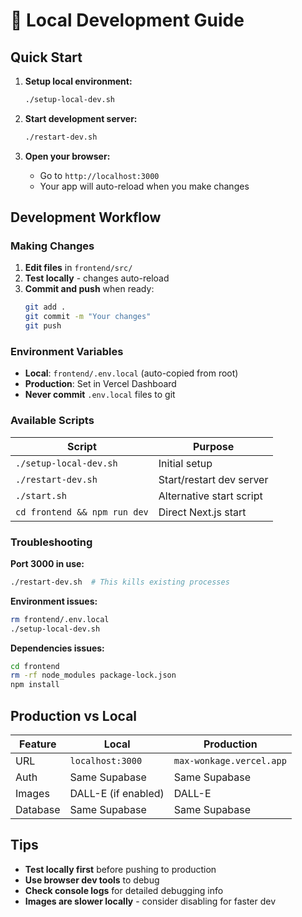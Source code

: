 # 🚀 Local Development Guide

## Quick Start

1. **Setup local environment:**
   ```bash
   ./setup-local-dev.sh
   ```

2. **Start development server:**
   ```bash
   ./restart-dev.sh
   ```

3. **Open your browser:**
   - Go to `http://localhost:3000`
   - Your app will auto-reload when you make changes

## Development Workflow

### Making Changes
1. **Edit files** in `frontend/src/`
2. **Test locally** - changes auto-reload
3. **Commit and push** when ready:
   ```bash
   git add .
   git commit -m "Your changes"
   git push
   ```

### Environment Variables
- **Local**: `frontend/.env.local` (auto-copied from root)
- **Production**: Set in Vercel Dashboard
- **Never commit** `.env.local` files to git

### Available Scripts

| Script | Purpose |
|--------|---------|
| `./setup-local-dev.sh` | Initial setup |
| `./restart-dev.sh` | Start/restart dev server |
| `./start.sh` | Alternative start script |
| `cd frontend && npm run dev` | Direct Next.js start |

### Troubleshooting

**Port 3000 in use:**
```bash
./restart-dev.sh  # This kills existing processes
```

**Environment issues:**
```bash
rm frontend/.env.local
./setup-local-dev.sh
```

**Dependencies issues:**
```bash
cd frontend
rm -rf node_modules package-lock.json
npm install
```

## Production vs Local

| Feature | Local | Production |
|---------|-------|------------|
| URL | `localhost:3000` | `max-wonkage.vercel.app` |
| Auth | Same Supabase | Same Supabase |
| Images | DALL-E (if enabled) | DALL-E |
| Database | Same Supabase | Same Supabase |

## Tips

- **Test locally first** before pushing to production
- **Use browser dev tools** to debug
- **Check console logs** for detailed debugging info
- **Images are slower locally** - consider disabling for faster dev
